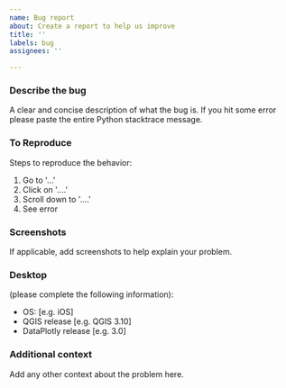 ```yaml
---
name: Bug report
about: Create a report to help us improve
title: ''
labels: bug
assignees: ''

---
```


### Describe the bug

A clear and concise description of what the bug is. If you hit some error please paste the entire Python stacktrace message.

### To Reproduce

Steps to reproduce the behavior:

1. Go to '...'
2. Click on '....'
3. Scroll down to '....'
4. See error

### Screenshots

If applicable, add screenshots to help explain your problem.

### Desktop

(please complete the following information):

- OS: [e.g. iOS]
- QGIS release [e.g. QGIS 3.10]
- DataPlotly release [e.g. 3.0]

### Additional context

Add any other context about the problem here.
